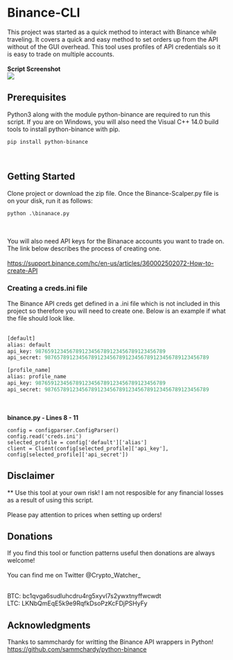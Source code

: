 # Binance-CLI
This project was started as a quick method to interact with Binance while traveling.  It covers a quick and easy method to set orders up from the API without of the GUI overhead.  This tool uses profiles of API credentials so it is easy to trade on multiple accounts.
<br><br>
**Script Screenshot**<br>
![](https://github.com/ataylor05/Binance-CLI/blob/master/files/images/Binance_CLI.jpg)


## Prerequisites
Python3 along with the module python-binance are required to run this script.  If you are on Windows, you will also need the Visual C++ 14.0 build tools to install python-binance with pip.
<br>
```
pip install python-binance
```
<br>


## Getting Started
Clone project or download the zip file.  Once the Binance-Scalper.py file is on your disk, run it as follows:<br>
```
python .\binanace.py
```
<br><br>
You will also need API keys for the Binanace accounts you want to trade on.  The link below describes the process of creating one.
<br><br>
https://support.binance.com/hc/en-us/articles/360002502072-How-to-create-API


### Creating a creds.ini file
The Binance API creds get defined in a .ini file which is not included in this project so therefore you will need to create one.  Below is an example if what the file should look like.
<br><br>
```python
[default]
alias: default
api_key: 987659123456789123456789123456789123456789
api_secret: 98765789123456789123456789123456789123456789123456789

[profile_name]
alias: profile_name
api_key: 987659123456789123456789123456789123456789
api_secret: 98765789123456789123456789123456789123456789123456789
```
<br><br>
**binance.py - Lines 8 - 11**
```
config = configparser.ConfigParser()
config.read('creds.ini')
selected_profile = config['default']['alias']
client = Client(config[selected_profile]['api_key'], config[selected_profile]['api_secret'])
```

## Disclaimer
** Use this tool at your own risk! I am not resposible for any financial losses as a result of using this script.
<br><br>
Please pay attention to prices when setting up orders!

## Donations
If you find this tool or function patterns useful then donations are always welcome!<br><br>
You can find me on Twitter @Crypto_Watcher_<br><br>

BTC: bc1qvga6sudluhcdru4rg5xyvl7s2ywxtnyffwcwdt<br>
LTC: LKNbQmEqE5k9e9RqfkDsoPzKcFDjPSHyFy

## Acknowledgments
Thanks to sammchardy for writting the Binance API wrappers in Python!<br>
https://github.com/sammchardy/python-binance
